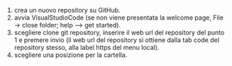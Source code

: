 1) crea un nuovo repository su GitHub.
2) avvia VisualStudioCode (se non viene presentata la welcome page, File -> close folder; help --> get started).
3) scegliere clone git repository, inserire il web url del repository del punto 1 e premere invio (il web url del repository si  ottiene dalla tab code del repository stesso, alla label https del menu local).
4) scegliere una posizione per la cartella.